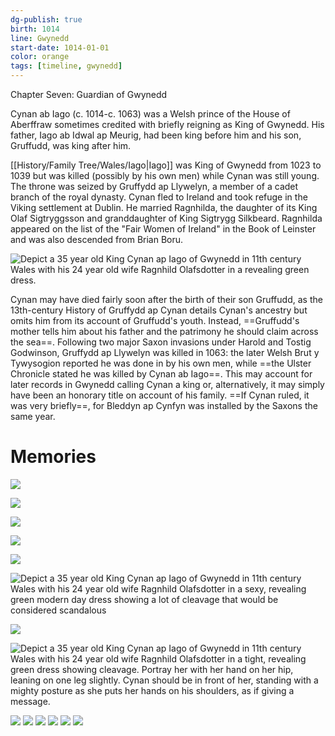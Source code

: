 ```yaml
---
dg-publish: true
birth: 1014
line: Gwynedd
start-date: 1014-01-01
color: orange
tags: [timeline, gwynedd]
---
```

<span
	  class='ob-timelines' 
	  data-img = 'https://i.imgur.com/fSrXUsO.jpeg'>
	  Chapter Seven: Guardian of Gwynedd 
</span>

Cynan ab Iago (c. 1014-c. 1063) was a Welsh prince of the House of Aberffraw sometimes credited with briefly reigning as King of Gwynedd. His father, Iago ab Idwal ap Meurig, had been king before him and his son, Gruffudd, was king after him.

[[History/Family Tree/Wales/Iago\|Iago]] was King of Gwynedd from 1023 to 1039 but was killed (possibly by his own men) while Cynan was still young. The throne was seized by Gruffydd ap Llywelyn, a member of a cadet branch of the royal dynasty. Cynan fled to Ireland and took refuge in the Viking settlement at Dublin. He married Ragnhilda, the daughter of its King Olaf Sigtryggsson and granddaughter of King Sigtrygg Silkbeard. Ragnhilda appeared on the list of the "Fair Women of Ireland" in the Book of Leinster and was also descended from Brian Boru.

![Depict a 35 year old King Cynan ap Iago of Gwynedd in 11th century Wales with his 24 year old wife Ragnhild Olafsdotter in a revealing green dress.](https://i.imgur.com/fSrXUsO.jpeg)

Cynan may have died fairly soon after the birth of their son Gruffudd, as the 13th-century History of Gruffydd ap Cynan details Cynan's ancestry but omits him from its account of Gruffudd's youth. Instead, ==Gruffudd's mother tells him about his father and the patrimony he should claim across the sea==. Following two major Saxon invasions under Harold and Tostig Godwinson, Gruffydd ap Llywelyn was killed in 1063: the later Welsh Brut y Tywysogion reported he was done in by his own men, while ==the Ulster Chronicle stated he was killed by Cynan ab Iago==. This may account for later records in Gwynedd calling Cynan a king or, alternatively, it may simply have been an honorary title on account of his family. ==If Cynan ruled, it was very briefly==, for Bleddyn ap Cynfyn was installed by the Saxons the same year.

# Memories

![](https://i.imgur.com/s0SQPRG.jpeg)

![](https://i.imgur.com/Ep6930n.jpeg)

![](https://i.imgur.com/8kpboLa.jpeg)

![](https://i.imgur.com/682USCx.jpeg)

![](https://i.imgur.com/yeWDjnu.jpeg)

![Depict a 35 year old King Cynan ap Iago of Gwynedd in 11th century Wales with his 24 year old wife Ragnhild Olafsdotter in a sexy, revealing green modern day dress showing a lot of cleavage that would be considered scandalous](https://i.imgur.com/F8c3zWv.jpeg)


![](https://i.imgur.com/L3G75kf.jpeg)


![Depict a 35 year old King Cynan ap Iago of Gwynedd in 11th century Wales with his 24 year old wife Ragnhild Olafsdotter in a tight, revealing green dress showing cleavage. Portray her with her hand on her hip, leaning on one leg slightly. Cynan should be in front of her, standing with a mighty posture as she puts her hands on his shoulders, as if giving a message.](https://i.imgur.com/mVvuY4H.png)



![](https://i.imgur.com/BInJkSR.jpeg)
![](https://i.imgur.com/TKUsF0N.jpeg)
![](https://i.imgur.com/cC9OGG7.jpeg)
![](https://i.imgur.com/NCVdmbs.jpeg)
![](https://i.imgur.com/JDUGd3d.jpeg)
![](https://i.imgur.com/Pq9sD8I.jpeg)
